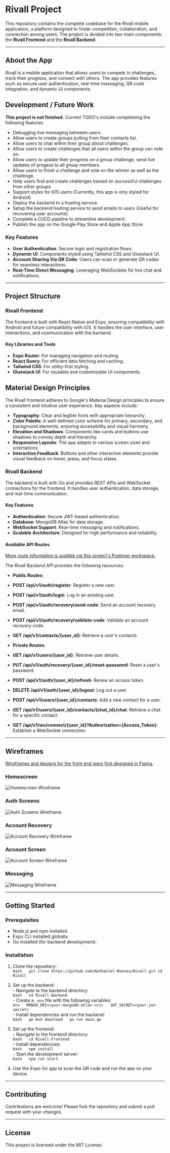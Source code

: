# Rivall Project  

This repository contains the complete codebase for the Rivall mobile application, a platform designed to foster competition, collaboration, and connection among users. The project is divided into two main components: the **Rivall Frontend** and the **Rivall Backend**.  

---

## About the App  

Rivall is a mobile application that allows users to compete in challenges, track their progress, and connect with others. The app provides features such as secure user authentication, real-time messaging, QR code integration, and dynamic UI components.  

## Development / Future Work

**This project is not finished.**  Current TODO's include completeing the following features:
- Debugging live messaging between users.
- Allow users to create groups pulling from their contacts list.
- Allow users to chat within their group about challenges.
- Allow users to create challenges that all users within the group can vote on.
- Allow users to update their progress on a group challenge, send live updates of progess to all group members.
- Allow users to finish a challenge and vote on the winner as well as the challenge.
- Help users find and create challenges baised on successful challenges from other groups.
- Support styles for IOS users (Currently, this app is only styled for Android)
- Deploy the backend to a hosting service.
- Setup the backend hosting service to send emails to users (Useful for recovering user accounts).
- Complete a CI/CD pipeline to streamline development.
- Publish the app on the Google Play Store and Apple App Store.

### Key Features  
- **User Authentication**: Secure login and registration flows.  
- **Dynamic UI**: Components styled using Tailwind CSS and Gluestack UI.  
- **Account Sharing Via QR Code**: Users can scan or generate QR codes for seamless interactions.  
- **Real-Time Direct Messaging**: Leveraging WebSockets for live chat and notifications.  

---

## Project Structure  

### Rivall Frontend  
The frontend is built with React Native and Expo, ensuring compatibility with Android and future compatibility with iOS. It handles the user interface, user interactions, and communication with the backend.  

#### Key Libraries and Tools  
- **Expo Router**: For managing navigation and routing.  
- **React Query**: For efficient data fetching and caching.  
- **Tailwind CSS**: For utility-first styling.  
- **Gluestack UI**: For reusable and customizable UI components.  

## Material Design Principles  

The Rivall frontend adheres to Google's Material Design principles to ensure a consistent and intuitive user experience. Key aspects include:  
- **Typography**: Clear and legible fonts with appropriate hierarchy.  
- **Color Palette**: A well-defined color scheme for primary, secondary, and background elements, ensuring accessibility and visual harmony.  
- **Elevation and Shadows**: Components like cards and buttons use shadows to convey depth and hierarchy.  
- **Responsive Layouts**: The app adapts to various screen sizes and orientations.  
- **Interactive Feedback**: Buttons and other interactive elements provide visual feedback on hover, press, and focus states.  

### Rivall Backend  
The backend is built with Go and provides REST APIs and WebSocket connections for the frontend. It handles user authentication, data storage, and real-time communication.  

#### Key Features  
- **Authentication**: Secure JWT-based authentication.  
- **Database**: MongoDB Atlas for data storage.  
- **WebSocket Support**: Real-time messaging and notifications.  
- **Scalable Architecture**: Designed for high performance and reliability.  

#### Available API Routes  

[More route information is avalible via this project's Postman workspace.](https://www.postman.com/material-geoscientist-57114344/rivall-dev/overview)

The Rivall Backend API provides the following resources:

- **Public Routes**:  
- **POST /api/v1/auth/register**: Register a new user.
- **POST /api/v1/auth/login**: Log in an existing user.
- **POST /api/v1/auth/recovery/send-code**: Send an account recovery email.
- **POST /api/v1/auth/recovery/validate-code**: Validate an account recovery code.
- **GET /api/v1/contacts/{user_id}**: Retrieve a user's contacts.

- **Private Routes**:  
- **GET /api/v1/users/{user_id}**: Retrieve user details.
- **PUT /api/v1/auth/recovery/{user_id}/reset-password**: Reset a user's password.
- **POST /api/v1/auth/{user_id}/refresh**: Renew an access token.
- **DELETE /api/v1/auth/{user_id}/logout**: Log out a user.
- **POST /api/v1/users/{user_id}/contacts**: Add a new contact for a user.
- **GET /api/v1/users/{user_id}/contacts/{chat_id}/chat**: Retrieve a chat for a specific contact.
- **GET /api/v1/ws/connect/{user_id}?Authorization={Access_Token}**: Establish a WebSocket connection.

---

## Wireframes  
[Wireframes and designs for the front end were first designed in Figma.](https://www.figma.com/design/t3P3bmJtwAenuBDGILSyPH/Rivall-Screens?node-id=0-1&t=SKrGN76y7KhwlMHG-1)

### Homescreen  
![Homescreen Wireframe](./Rivall-Frontend/doc/rivall-homescreen-wireframe.png)  

### Auth Screens  
![Auth Screens Wireframe](./Rivall-Frontend/doc/rivall-authscreens-wireframe.png)  

### Account Recovery  
![Account Recovery Wireframe](./Rivall-Frontend/doc/rivall-accountrecovery-wireframe.png)  

### Account Screen  
![Account Screen Wireframe](./Rivall-Frontend/doc/rivall-accountscreen-wireframe.png)  

### Messaging  
![Messaging Wireframe](./Rivall-Frontend/doc/rivall-messageing-wireframe.png)  

---

## Getting Started  

### Prerequisites  
- Node.js and npm installed.  
- Expo CLI installed globally.  
- Go installed (for backend development).  

### Installation  

1. Clone the repository:  
        ```bash  
        git clone https://github.com/Nathaniel-Reeves/Rivall.git
        cd Rivall  
        ```  

2. Set up the backend:  
        - Navigate to the backend directory:  
            ```bash  
            cd Rivall-Backend  
            ```  
        - Create a `.env` file with the following variables:  
            ```env  
            MONGO_URI=<your-mongodb-atlas-uri>  
            JWT_SECRET=<your-jwt-secret>  
            ```  
        - Install dependencies and run the backend:  
            ```bash  
            go mod download  
            go run main.go  
            ```  

3. Set up the frontend:  
        - Navigate to the frontend directory:  
            ```bash  
            cd Rivall-Frontend  
            ```  
        - Install dependencies:  
            ```bash  
            npm install  
            ```  
        - Start the development server:  
            ```bash  
            npm run start  
            ```  

4. Use the Expo Go app to scan the QR code and run the app on your device.  

---

## Contributing  

Contributions are welcome! Please fork the repository and submit a pull request with your changes.  

---

## License  

This project is licensed under the MIT License.  
